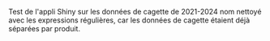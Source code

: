 Test de l'appli Shiny sur les données de cagette de 2021-2024 nom nettoyé avec les expressions régulières, car les données de cagette étaient déjà séparées par produit. 
